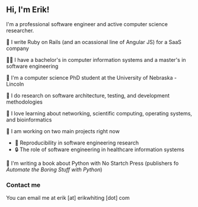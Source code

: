 ## Hi, I'm Erik!
I'm a professional software engineer and active computer science researcher.

:briefcase: I write Ruby on Rails (and an ocassional line of Angular JS) for a SaaS company

👨‍🎓 I have a bachelor's in computer information systems and a master's in software engineering

:school: I'm a computer science PhD student at the University of Nebraska - Lincoln

:microscope: I do research on software architecture, testing, and development methodologies

:blue_book: I love learning about networking, scientific computing, operating systems, and bioinformatics

:construction_worker: I am working on two main projects right now
* :mag_right: Reproducibility in software engineering research
* :lock: The role of software engineering in healthcare information systems

📖 I'm writing a book about Python with No Startch Press (publishers fo _Automate the Boring Stuff with Python_)

### Contact me
You can email me at erik [at] erikwhiting [dot] com
